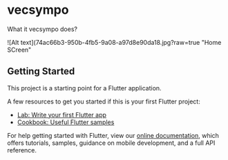 # vecsympo

What it vecsympo does?

![Alt text](74ac66b3-950b-4fb5-9a08-a97d8e90da18.jpg?raw=true "Home SCreen"

## Getting Started

This project is a starting point for a Flutter application.

A few resources to get you started if this is your first Flutter project:

- [Lab: Write your first Flutter app](https://flutter.dev/docs/get-started/codelab)
- [Cookbook: Useful Flutter samples](https://flutter.dev/docs/cookbook)

For help getting started with Flutter, view our
[online documentation](https://flutter.dev/docs), which offers tutorials,
samples, guidance on mobile development, and a full API reference.
